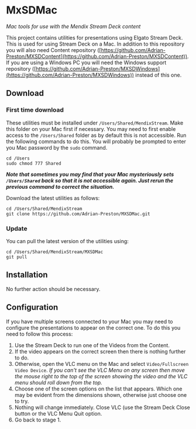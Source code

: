 # MxSDMac
*Mac tools for use with the Mendix Stream Deck content*

This project contains utilities for presentations using Elgato Stream Deck. This is used for using Stream Deck on a Mac. In addition to this repository you will also need Content repository ([https://github.com/Adrian-Preston/MXSDContent](https://github.com/Adrian-Preston/MXSDContent)). If you are using a Windows PC you will need the Windows support repository ([https://github.com/Adrian-Preston/MXSDWindows](https://github.com/Adrian-Preston/MXSDWindows)) instead of this one.

## Download

### First time download

These utilities must be installed under `/Users/Shared/MendixStream`. Make this folder on your Mac first if necessary. You may need to first enable access to the `/Users/Shared` folder as by default this is not accessible. Run the following commands to do this. You will probably be prompted to enter you Mac password by the `sudo` command.
```
cd /Users
sudo chmod 777 Shared
```

**_Note that sometimes you may find that your Mac mysteriously sets `/Users/Shared` back so that it is not accessible again. Just rerun the previous command to correct the situation._**

Download the latest utilities as follows:
```
cd /Users/Shared/MendixStream
git clone https://github.com/Adrian-Preston/MXSDMac.git
```

### Update

You can pull the latest version of the utilities using:
```
cd /Users/Shared/MendixStream/MXSDMac
git pull
```

## Installation

No further action should be necessary.

## Configuration

If you have multiple screens connected to your Mac you may need to configure the presentations to appear on the correct one. To do this you need to follow this process:

1. Use the Stream Deck to run one of the Videos from the Content.
1. If the video appears on the correct screen then there is nothing further to do.
1. Otherwise, open the VLC menu on the Mac and select `Video/Fullscreen Video Device`. *If you can't see the VLC Menu on any screen then move the mouse right to the top of the screen showing the video and the VLC menu should roll down from the top.*
1. Choose one of the screen options on the list that appears. Which one may be evident from the dimensions shown, otherwise just choose one to try.
1. Nothing will change immediately. Close VLC (use the Stream Deck Close button or the VLC Menu Quit option.
1. Go back to stage 1.

